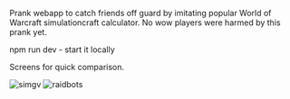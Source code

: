 Prank webapp to catch friends off guard by imitating popular World of Warcraft simulationcraft calculator.
No wow players were harmed by this prank yet.

npm run dev - start it locally

Screens for quick comparison.

![simgv](https://github.com/user-attachments/assets/5c470904-5565-459b-9b38-fdcfa156a36f)
![raidbots](https://github.com/user-attachments/assets/584092e0-91e2-4bd2-b864-2dca021e8c99)
